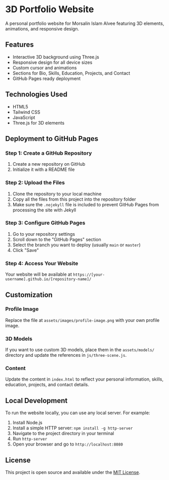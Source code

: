 # 3D Portfolio Website

A personal portfolio website for Morsalin Islam Alvee featuring 3D elements, animations, and responsive design.

## Features

- Interactive 3D background using Three.js
- Responsive design for all device sizes
- Custom cursor and animations
- Sections for Bio, Skills, Education, Projects, and Contact
- GitHub Pages ready deployment

## Technologies Used

- HTML5
- Tailwind CSS
- JavaScript
- Three.js for 3D elements

## Deployment to GitHub Pages

### Step 1: Create a GitHub Repository

1. Create a new repository on GitHub
2. Initialize it with a README file

### Step 2: Upload the Files

1. Clone the repository to your local machine
2. Copy all the files from this project into the repository folder
3. Make sure the `.nojekyll` file is included to prevent GitHub Pages from processing the site with Jekyll

### Step 3: Configure GitHub Pages

1. Go to your repository settings
2. Scroll down to the "GitHub Pages" section
3. Select the branch you want to deploy (usually `main` or `master`)
4. Click "Save"

### Step 4: Access Your Website

Your website will be available at `https://[your-username].github.io/[repository-name]/`

## Customization

### Profile Image

Replace the file at `assets/images/profile-image.png` with your own profile image.

### 3D Models

If you want to use custom 3D models, place them in the `assets/models/` directory and update the references in `js/three-scene.js`.

### Content

Update the content in `index.html` to reflect your personal information, skills, education, projects, and contact details.

## Local Development

To run the website locally, you can use any local server. For example:

1. Install Node.js
2. Install a simple HTTP server: `npm install -g http-server`
3. Navigate to the project directory in your terminal
4. Run `http-server`
5. Open your browser and go to `http://localhost:8080`

## License

This project is open source and available under the [MIT License](LICENSE).

